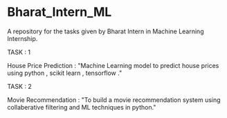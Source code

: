 # Bharat_Intern_ML
A repository for the tasks given by Bharat Intern in Machine Learning Internship.

TASK : 1

House Price Prediction :
"Machine Learning model to predict house prices using python , scikit learn , tensorflow ."

TASK : 2

Movie Recommendation :
"To build a movie recommendation system using collaberative filtering and ML techniques in python."

